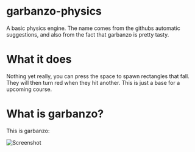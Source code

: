 # garbanzo-physics
A basic physics engine. The name comes from the githubs automatic suggestions, and also from the fact that garbanzo is pretty tasty.

# What it does
Nothing yet really, you can press the space to spawn rectangles that fall. They will then turn red when they hit another.
This is just a base for a upcoming course.

# What is garbanzo?
This is garbanzo:

![Screenshot](garbanzo.jpg)
